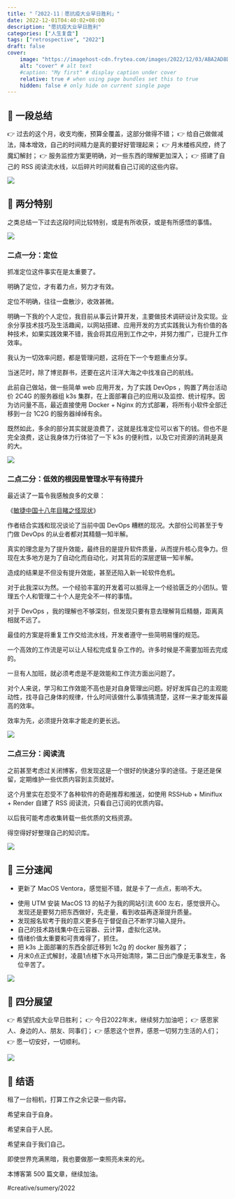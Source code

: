 ```yaml
---
title: "「2022-11｜愿抗疫大业早日胜利」"
date: 2022-12-01T04:40:02+08:00
description: "愿抗疫大业早日胜利"
categories: ["人生复盘"]
tags: ["retrospective", "2022"]
draft: false
cover:
    image: "https://imagehost-cdn.frytea.com/images/2022/12/03/ABA2AD8D-1B80-4DA1-9FAC-682845352F10cb53bee29380366e.jpg" # image path/url
    alt: "cover" # alt text
    #caption: "My first" # display caption under cover
    relative: true # when using page bundles set this to true
    hidden: false # only hide on current single page
---
```



## 👀 一段总结

👉  过去的这个月，收支均衡，预算全覆盖，这部分做得不错；
👉  给自己做做减法，降本增效，自己的时间精力是真的要好好管理起来；
👉  月末楼栋风控，终了魔幻解封；
👉  服务监控方案更明确，对一些东西的理解更加深入；
👉  搭建了自己的 RSS 阅读流水线，以后碎片时间就看自己订阅的这些内容。

![](https://imagehost-cdn.frytea.com/images/2022/12/03/IMG_4592743e7c98c23d3c60.jpg)


## 🤔 两分特别

之类总结一下过去这段时间比较特别，或是有所收获，或是有所感悟的事情。

![](https://imagehost-cdn.frytea.com/images/2022/12/03/ABA2AD8D-1B80-4DA1-9FAC-682845352F10cb53bee29380366e.jpg)

### 二点一分：定位

抓准定位这件事实在是太重要了。

明确了定位，才有着力点，努力才有效。

定位不明确，往往一盘散沙，收效甚微。

明确一下我的个人定位，我目前从事云计算开发，主要做技术调研设计及实现。业余分享技术技巧及生活趣闻，以网站搭建、应用开发的方式实践我认为有价值的各种技术，如果实践效果不错，我会将其应用到工作之中，并努力推广，已提升工作效率。

我认为一切效率问题，都是管理问题，这将在下一个专题重点分享。

当迷茫时，除了博览群书，还要在这片汪洋大海之中找准自己的航线。

此前自己做站，做一些简单 web 应用开发，为了实践 DevOps ，购置了两台活动价 2C4G 的服务器组 k3s 集群，在上面部署自己的应用以及监控、统计程序。因为访问量不高，最近直接使用 Docker + Nginx 的方式部署，将所有小软件全部迁移到一台 1C2G 的服务器绰绰有余。

既然如此，多余的部分其实就是浪费了，这就是找准定位可以省下的钱。但也不是完全浪费，这让我身体力行体验了一下 k3s 的便利性，以及它对资源的消耗是真的大。

![](https://imagehost-cdn.frytea.com/images/2022/12/03/IMG_46288b7afac608bbe845.jpg)

### 二点二分：低效的根因是管理水平有待提升

最近读了一篇令我感触良多的文章：

《[敏捷中国十八年目睹之怪现状](https://www.infoq.cn/article/c20etwzh3qhtidmr9idc)》

作者结合实践和现况谈论了当前中国 DevOps 糟糕的现况。大部份公司甚至于专门做 DevOps 的从业者都对其精髓一知半解。

真实的理念是为了提升效能，最终目的是提升软件质量，从而提升核心竞争力。但现在太多地方是为了自动化而自动化，对其背后的深层逻辑一知半解。

造成的结果是不但没有提升效能，甚至还陷入新一轮软件危机。

对于此我深以为然。一个经验丰富的开发着可以抵得上一个经验匮乏的小团队。管理五个人和管理二十个人是完全不一样的事情。

对于 DevOps ，我的理解也不够深刻，但发现只要有意去理解背后精髓，距离真相就不远了。

最佳的方案是将重复工作交给流水线，开发者遵守一些简明易懂的规范。

一个高效的工作流是可以让人轻松完成复杂工作的。许多时候是不需要加班去完成的。

一旦有人加班，就必须考虑是不是效能和工作流方面出问题了。

对个人来说，学习和工作效能不高也是对自身管理出问题。好好发挥自己的主观能动性，找寻自己身体的规律，什么时间该做什么事情搞清楚，这样一来才能发挥最高的效率。

效率为先，必须提升效率才能走的更长远。

![](https://imagehost-cdn.frytea.com/images/2022/12/03/IMG_46789aad638ca2c9716a.jpg)

### 二点三分：阅读流

之前甚至考虑过关闭博客，但发现这是一个很好的快速分享的途径。于是还是保留，定期维护一些优质内容到主页就好。

这个月里实在忍受不了各种软件的奇葩推荐和推送，如使用 RSSHub + Miniflux + Render 自建了 RSS 阅读流，只看自己订阅的优质内容。

以后我可能考虑收集转载一些优质的文档资源。

得空得好好整理自己的知识库。

![](https://imagehost-cdn.frytea.com/images/2022/12/03/IMG_47305fb577c3b52f0e87.jpg)

## 🙏 三分速闻

- 更新了 MacOS Ventora，感觉挺不错，就是卡了一点点，影响不大。
* 使用 UTM 安装 MacOS 13 的帖子为我的网站引流 600 左右，感觉很开心。发现还是要努力把东西做好，先走量，看到收益再逐渐提升质量。
* 发现报名软考于我的意义更多在于督促自己不断学习输入提升。
* 自己的技术路线集中在云容器、云计算，虚拟化这块。
* 情绪价值太重要和可贵难得了，抓住。
* 把 k3s 上面部署的东西全部迁移到 1c2g 的 docker 服务器了；
* 月末0点正式解封，凌晨1点楼下水马开始清除，第二日出门像是无事发生，各位辛苦了。

![](https://imagehost-cdn.frytea.com/images/2022/12/03/IMG_476633b36f225cd01991.jpg)

## 🔭 四分展望

👉  希望抗疫大业早日胜利；
👉  今日2022年末，继续努力加油吧；
👉  感恩家人、身边的人、朋友、同事们；
👉  感恩这个世界，感恩一切努力生活的人们；
👉  愿一切安好，一切顺利。


![](https://imagehost-cdn.frytea.com/images/2022/12/03/IMG_4802a867d099c3f62c2d.jpg)


## 🧭  结语

租了一台相机，打算工作之余记录一些内容。

希望来自于自身。

希望来自于人民。

希望来自于我们自己。

即使世界充满黑暗，我也要做那一束照亮未来的光。

本博客第 500 篇文章，继续加油。

#creative/sumery/2022